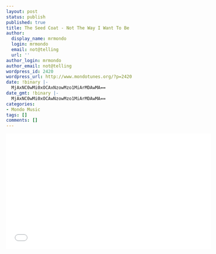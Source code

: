 ```yaml
---
layout: post
status: publish
published: true
title: The Seed Coat - Not The Way I Want To Be
author:
  display_name: mrmondo
  login: mrmondo
  email: not@telling
  url: ''
author_login: mrmondo
author_email: not@telling
wordpress_id: 2420
wordpress_url: http://www.mondotunes.org/?p=2420
date: !binary |-
  MjAxNC0wMi0xOCAxNzowMzo1MiArMDAwMA==
date_gmt: !binary |-
  MjAxNC0wMi0xOCAwNzowMzo1MiArMDAwMA==
categories:
- Mondo Music
tags: []
comments: []
---
```

<iframe width="560" height="315" src="//www.youtube.com/embed/IIuq-atfH1g" frameborder="0"> </iframe>
